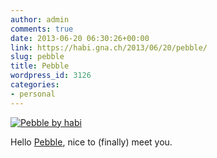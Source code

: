 ```yaml
---
author: admin
comments: true
date: 2013-06-20 06:30:26+00:00
link: https://habi.gna.ch/2013/06/20/pebble/
slug: pebble
title: Pebble
wordpress_id: 3126
categories:
- personal
---
```


[![Pebble by habi](https://static.flickr.com/3713/9091518272_8bc4ee6afb.jpg)](https://www.flickr.com/photos/habi/9091518272/)  


Hello [Pebble](http://getpebble.com/), nice to (finally) meet you.
